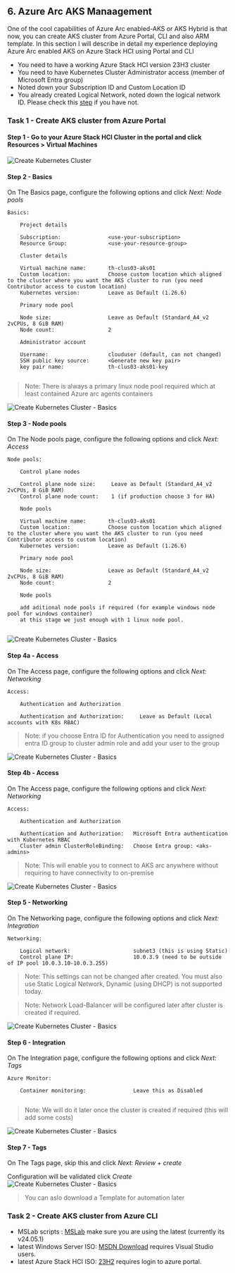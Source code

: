 ## 6. Azure Arc AKS Manaagement

One of the cool capabilities of Azure Arc enabled-AKS or AKS Hybrid is that now, you can create AKS cluster from Azure Portal, CLI and also ARM template. 
In this section I will describe in detail my experience deploying Azure Arc enabled AKS on Azure Stack HCI using Portal and CLI

* You need to have a working Azure Stack HCI version 23H3 cluster
* You need to have Kubernetes Cluster Administrator access (member of Microsoft Entra group)
* Noted down your Subscription ID and Custom Location ID
* You already created Logical Network, noted down the logical network ID. Please check this [step](../05-AzArcVM-Management/) if you have not.

### Task 1 - Create AKS cluster from Azure Portal

#### Step 1 - Go to your Azure Stack HCI Cluster in the portal and click Resources > Virtual Machines

![Create Kubernetes Cluster](images/Create-Kubernetes-Cluster.png)

#### Step 2 - Basics

On The Basics page, configure the following options and click *Next: Node pools*

```
Basics:
    
    Project details

    Subscription:               <use-your-subscription>
    Resource Group:             <use-your-resource-group>

    Cluster details

    Virtual machine name:       th-clus03-aks01
    Custom location:            Choose custom location which aligned to the cluster where you want the AKS cluster to run (you need Contributor access to custom location)
    Kubernetes version:         Leave as Default (1.26.6)
    
    Primary node pool         
    
    Node size:                  Leave as Default (Standard_A4_v2 2vCPUs, 8 GiB RAM)
    Node count:                 2

    Administrator account

    Username:                   clouduser (default, can not changed)
    SSH public key source:      <Generate new key pair>
    key pair name:              th-clus03-aks01-key
    
```
> Note: There is always a primary linux node pool required which at least contained Azure arc agents containers

![Create Kubernetes Cluster - Basics](images/Create-Kubernetes-Cluster-Basics.png)

#### Step 3 - Node pools

On The Node pools page, configure the following options and click *Next: Access*

```
Node pools:
    
    Control plane nodes

    Control plane node size:     Leave as Default (Standard_A4_v2 2vCPUs, 8 GiB RAM)
    Control plane node count:    1 (if production choose 3 for HA)

    Node pools

    Virtual machine name:       th-clus03-aks01
    Custom location:            Choose custom location which aligned to the cluster where you want the AKS cluster to run (you need Contributor access to custom location)
    Kubernetes version:         Leave as Default (1.26.6)
    
    Primary node pool         
    
    Node size:                  Leave as Default (Standard_A4_v2 2vCPUs, 8 GiB RAM)
    Node count:                 2

    Node pools

    add aditional node pools if required (for example windows node pool for windows container)
    at this stage we just enough with 1 linux node pool.
  
```
![Create Kubernetes Cluster - Basics](images/Create-Kubernetes-Cluster-Nodepools.png)

#### Step 4a - Access

On The Access page, configure the following options and click *Next: Networking*

```
Access:
    
    Authentication and Authorization

    Authentication and Authorization:     Leave as Default (Local accounts with K8s RBAC)
```
> Note: if you choose Entra ID for Authentication you need to assigned entra ID group to cluster admin role and add your user to the group

![Create Kubernetes Cluster - Basics](images/Create-Kubernetes-Cluster-Access.png)

#### Step 4b - Access

On The Access page, configure the following options and click *Next: Networking*

```
Access:
    
    Authentication and Authorization

    Authentication and Authorization:   Microsoft Entra authentication with Kubernetes RBAC
    Cluster admin ClusterRoleBinding:   Choose Entra group: <aks-admins>          
```
> Note: This will enable you to connect to AKS arc anywhere without requiring to have connectivity to on-premise

![Create Kubernetes Cluster - Basics](images/Create-Kubernetes-Cluster-Access2.png)

#### Step 5 - Networking

On The Networking page, configure the following options and click *Next: Integration*

```
Networking:

    Logical network:                    subnet3 (this is using Static)
    Control plane IP:                   10.0.3.9 (need to be outside of IP pool 10.0.3.10-10.0.3.255)     
```
> Note: This settings can not be changed after created. You must also use Static Logical Network, Dynamic (using DHCP) is not supported today.

> Note: Network Load-Balancer will be configured later after cluster is created if required.

![Create Kubernetes Cluster - Basics](images/Create-Kubernetes-Networking.png)

#### Step 6 - Integration

On The Integration page, configure the following options and click *Next: Tags*

```
Azure Monitor:

    Container monitoring:               Leave this as Disabled
   
```
> Note: We will do it later once the cluster is created if required (this will add some costs)

![Create Kubernetes Cluster - Basics](images/Create-Kubernetes-Integration.png)

#### Step 7 - Tags

On The Tags page, skip this and click *Next: Review + create*

Configuration will be validated click *Create*
![Create Kubernetes Cluster - Basics](images/Create-Kubernetes-Validation.png)

>You can aslo download a Template for automation later

### Task 2 - Create AKS cluster from Azure CLI

* MSLab scripts : [MSLab](https://aka.ms/mslab) make sure you are using the latest (currently its v24.05.1)
* latest Windows Server ISO: [MSDN Download](https://my.visualstudio.com/downloads) requires Visual Studio users.
* latest Azure Stack HCI ISO: [23H2](https://azure.microsoft.com/en-us/products/azure-stack/hci/hci-download/) requires login to azure portal.

